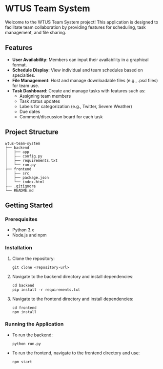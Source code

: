# WTUS Team System

Welcome to the WTUS Team System project! This application is designed to facilitate team collaboration by providing features for scheduling, task management, and file sharing.

## Features

- **User Availability**: Members can input their availability in a graphical format.
- **Schedule Display**: View individual and team schedules based on specialties.
- **File Management**: Host and manage downloadable files (e.g., .psd files) for team use.
- **Task Dashboard**: Create and manage tasks with features such as:
  - Assigning team members
  - Task status updates
  - Labels for categorization (e.g., Twitter, Severe Weather)
  - Due dates
  - Comment/discussion board for each task

## Project Structure

```
wtus-team-system
├── backend
│   ├── app
│   ├── config.py
│   ├── requirements.txt
│   └── run.py
├── frontend
│   ├── src
│   ├── package.json
│   └── index.html
├── .gitignore
└── README.md
```

## Getting Started

### Prerequisites

- Python 3.x
- Node.js and npm

### Installation

1. Clone the repository:
   ```
   git clone <repository-url>
   ```

2. Navigate to the backend directory and install dependencies:
   ```
   cd backend
   pip install -r requirements.txt
   ```

3. Navigate to the frontend directory and install dependencies:
   ```
   cd frontend
   npm install
   ```

### Running the Application

- To run the backend:
  ```
  python run.py
  ```

- To run the frontend, navigate to the frontend directory and use:
  ```
  npm start
  ```
